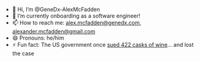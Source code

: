 - 👋 Hi, I’m @GeneDx-AlexMcFadden
- 🌱 I’m currently onboarding as a software engineer!
- 📫 How to reach me: alex.mcfadden@genedx.com, alexander.mcfadden@gmail.com
- 😄 Pronouns: he/him
- ⚡ Fun fact: The US government once [sued 422 casks of wine](https://en.wikipedia.org/wiki/United_States_v._422_Casks_of_Wine)... and lost the case
<!---
GeneDx-AlexMcFadden/GeneDx-AlexMcFadden is a ✨ special ✨ repository because its `README.md` (this file) appears on your GitHub profile.
You can click the Preview link to take a look at your changes.
--->

